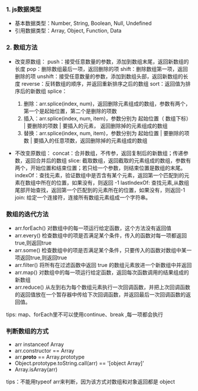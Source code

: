 ### 1. js数据类型
* 基本数据类型：Number, String, Boolean, Null, Undefined
* 引用数据类型：Array, Object, Function, Data

### 2. 数组方法
* 改变原数组：
  push：接受任意数量的参数，添加到数组末尾，返回新数组的长度
  pop：删除数组最后一项，返回删除的项
  shift：删除数组第一项，返回删除的项
  unshift：接受任意数量的参数，添加到数组头部，返回新数组的长度
  reverse：反转数组的顺序，并返回重新排序之后的数组
  sort：返回值为排序后的新数组
  splice：
    1. 删除：arr.splice(index, num)，返回删除元素组成的数组，参数有两个，第一个是起始位置，第二个是删除的项数
    2. 插入：arr.splice(index, num, item)，参数分别为 起始位置（ 数组下标） | 要删除的项数 | 要插入的元素， 返回删除掉的元素组成的数组
    3. 替换：arr.splice(index, num, item)，参数分别为 起始位置 | 要删除的项数 | 要插入的任意项数，返回删除掉的元素组成的数组

* 不改变原数组： 
  concat：合并数组，不传参，返回复制后的新数组；传递参数，返回合并后的数组
  slice: 截取数组，返回截取的元素组成的数组，参数有两个，开始位置和结束位置；若只给一个参数，则结束位置是数组的末尾。
  indexOf：查找元素，验证数组中是否含有某个元素，返回第一个匹配到的元素在数组中所在的位置，如果没有，则返回 -1
  lastIndexOf: 查找元素,从数组尾部开始查找，返回第一个匹配到的元素所在的位置，如果没有，则返回-1
  join: 给定一个连接符，连接所有数组元素组成一个字符串。


### 数组的迭代方法
* arr.forEach() 对数组中的每一项运行给定函数，这个方法没有返回值
* arr.every() 检查数组中的项是否满足某个条件，传入的函数对每一项都返回true,则返回true
* arr.some() 检查数组中的项是否满足某个条件，只要传入的函数对数组中某一项返回true,则返回true
* arr.filter() 将所有在过滤函数中返回 true 的数组元素放进一个新数组中并返回
* arr.map() 对数组中的每一项运行给定函数，返回每次函数调用的结果组成的新数组
* arr.reduce() 从左到右为每个数组元素执行一次回调函数，并把上次回调函数的返回值放在一个暂存器中传给下次回调函数，并返回最后一次回调函数的返回值。

tips: map、forEach里不可以使用continue、break ,每一项都会执行


### 判断数组的方式
* arr instanceof Array
* arr.constructor == Array
* arr.__proto__ == Array.prototype
* Object.prototype.toString.call(arr) == '[object Array]'
* Array.isArray(arr)

tips：不能用typeof arr来判断，因为该方式对数组和对象返回都是 object


###



  